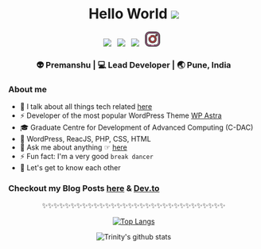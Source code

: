 <div align="center">
  <h1> Hello World <img src="https://media.giphy.com/media/hvRJCLFzcasrR4ia7z/giphy.gif" width="25px"></h1>
</div>
 
<p align='center'> 
<a href="https://www.linkedin.com/in/premanshu-pandey/"><img height="30" src="https://raw.githubusercontent.com/trinwin/trinwin/master/icons/linkedin.png?raw=true"></a>&nbsp;&nbsp;
<a href="https://twitter.com/premanshupandey"><img height="30" src="https://raw.githubusercontent.com/trinwin/trinwin/master/icons/twitter.png?raw=true"></a>&nbsp;&nbsp;
<a href="https://dev.to/premanshupandey"><img height="30" src="https://raw.githubusercontent.com/trinwin/trinwin/master/icons/devto.png?raw=true"></a>&nbsp;&nbsp;
<a href="https://www.instagram.com/premanshupandey/"><img height="30" src="https://github.com/premanshup/premanshup/blob/add-quora-link/icons/instagram.png"></a>&nbsp;&nbsp;


<div align="center">
<h3> 👽 Premanshu | 💻 Lead Developer | 🌏 Pune, India </h3> 
</div>

### About me 

- 👀 I talk about all things tech related [here](http://premanshupandey.com/blog/) 
- ⚡ Developer of the most popular WordPress Theme [WP Astra](https://wordpress.org/themes/astra/)
- 🎓 Graduate Centre for Development of Advanced Computing (C-DAC)
- 🤖 WordPress, ReacJS, PHP, CSS, HTML
- 💬 Ask me about anything ☞ [here](https://www.instagram.com/premanshupandey/)
- ⚡ Fun fact: I'm a very good `break dancer`
- 💭 Let's get to know each other 

### Checkout my Blog Posts [here](http://premanshupandey.com/blog) & [Dev.to](https://dev.to/premanshupandey)


<div align="center">

✨✨✨✨✨✨✨✨✨✨✨✨✨✨✨✨✨✨✨✨✨✨✨✨✨✨✨✨✨✨✨✨

[![Top Langs](https://github-readme-stats.vercel.app/api/top-langs/?username=premanshup&layout=compact)](https://github.com/anuraghazra/github-readme-stats)

![Trinity's github stats](https://github-readme-stats.vercel.app/api/?username=premanshup&show_icons=true&title_color=1F75C8&icon_color=2AA410&text_color=043667&bg_color=ffffff)

</div>
<!--
**trinwin/trinwin** is a ✨ _special_ ✨ repository because its `README.md` (this file) appears on your GitHub profile.
**bee-san/bee-san** is a ✨ _special_ ✨ repository because its `README.md` (this file) appears on your GitHub profile.

Also I stole this off of Trinity & Brandon this is 100% theirs.
-->
